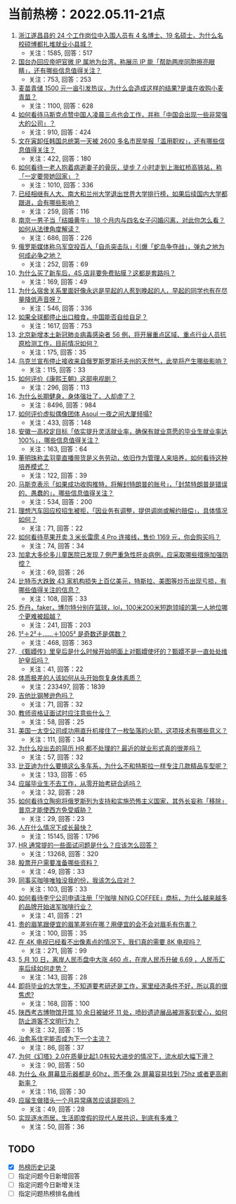 # 当前热榜：2022.05.11-21点
1. [浙江遂昌县的 24 个工作岗位中入围人员有 4 名博士、19 名硕士，为什么名校硕博都扎堆就业小县城？](https://www.zhihu.com/question/532044942)
    * 关注：1585, 回答：517
2. [国台办回应帝吧官微 IP 属地为台湾，称展示 IP 能「帮助两岸同胞擦亮眼睛」，还有哪些信息值得关注？](https://www.zhihu.com/question/532250148)
    * 关注：753, 回答：253
3. [麦苗青储 1500 元一亩引发热议，为什么会造成这样的结果?是谁在收购小麦青苗？](https://www.zhihu.com/question/531627984)
    * 关注：1100, 回答：628
4. [如何看待马斯克点赞中国人凌晨三点也会工作，并称「中国会出现一些非常强大的公司」？](https://www.zhihu.com/question/532257158)
    * 关注：910, 回答：424
5. [文在寅卸任韩国总统第一天被 2600 多名市民举报「滥用职权」，还有哪些信息值得关注？](https://www.zhihu.com/question/532277558)
    * 关注：422, 回答：180
6. [如何看待一老人抱着病逝妻子的骨灰，徒步 7 小时走到上海虹桥高铁站，称「一定要带她回家」？](https://www.zhihu.com/question/532150912)
    * 关注：1010, 回答：336
7. [已经相继有人大、南大和兰州大学退出世界大学排行榜，如果后续国内大学都跟进，会有哪些影响？](https://www.zhihu.com/question/532096937)
    * 关注：259, 回答：116
8. [南京一男子当「结婚黄牛」 18 个月内与四名女子闪婚闪离，对此你怎么看？如何从法律角度解读？](https://www.zhihu.com/question/532129554)
    * 关注：686, 回答：226
9. [俄罗斯媒体称乌军空投百人「自杀突击队」引爆「蛇岛争夺战」，弹丸之地为何成必争之地？](https://www.zhihu.com/question/532224607)
    * 关注：252, 回答：69
10. [为什么买了新车后，4S 店非要免费贴膜？这都是套路吗？](https://www.zhihu.com/question/531576025)
    * 关注：169, 回答：49
11. [为什么宿舍关系里面好像永远是早起的人惹到晚起的人，早起的同学也有在尽量降低声音呀？](https://www.zhihu.com/question/510280448)
    * 关注：546, 回答：336
12. [如果全球都停止出口粮食，中国能否自给自足？](https://www.zhihu.com/question/383527607)
    * 关注：1617, 回答：753
13. [北京新增本土新冠肺炎病毒感染者 56 例，将开展重点区域、重点行业人员抗原检测工作，目前情况如何？](https://www.zhihu.com/question/532309752)
    * 关注：175, 回答：35
14. [乌克兰宣布停止接收来自俄罗斯罗斯托夫州的天然气，此举将产生哪些影响？](https://www.zhihu.com/question/532273873)
    * 关注：115, 回答：33
15. [如何评价《康熙王朝》这部电视剧？](https://www.zhihu.com/question/20875323)
    * 关注：296, 回答：113
16. [为什么长期健身，身体强壮了，人却虚了？](https://www.zhihu.com/question/466730886)
    * 关注：8496, 回答：984
17. [如何评价虚拟偶像团体 Asoul 一夜之间大厦倾塌?](https://www.zhihu.com/question/532176205)
    * 关注：433, 回答：148
18. [安徽一高校定目标「依实提升灵活就业率，确保有就业意愿的毕业生就业率达 100%」，哪些信息值得关注？](https://www.zhihu.com/question/532232289)
    * 关注：163, 回答：64
19. [董明珠称孟羽童直播带货是义务劳动，依旧作为管理人来培养，如何看待这种培养模式？](https://www.zhihu.com/question/532312550)
    * 关注：122, 回答：39
20. [马斯克表示「如果成功收购推特，将解封特朗普的账号」，「封禁特朗普是错误的、愚蠢的」，哪些信息值得关注？](https://www.zhihu.com/question/532237747)
    * 关注：534, 回答：200
21. [理想汽车回应校招生被拒，「因业务有调整，提供调岗或解约赔偿」，具体情况如何？](https://www.zhihu.com/question/532321373)
    * 关注：71, 回答：22
22. [如何看待苹果开卖 3 米长雷雳 4 Pro 连接线，售价 1169 元，你会购买吗？](https://www.zhihu.com/question/531419117)
    * 关注：74, 回答：34
23. [加拿大多伦多儿童医院已发现 7 例严重急性肝炎病例，应采取哪些措施加强防控？](https://www.zhihu.com/question/532226592)
    * 关注：69, 回答：26
24. [比特币大跌致 43 家机构损失上百亿美元，特斯拉、美图等炒币出现亏损，有哪些值得关注的信息？](https://www.zhihu.com/question/532151397)
    * 关注：108, 回答：33
25. [乔丹，faker，博尔特分别在篮球，lol，100米200米短跑领域的第一人地位哪个更难被超越？](https://www.zhihu.com/question/443585067)
    * 关注：241, 回答：203
26. [1²＋2²＋……＋1005² 是奇数还是偶数？](https://www.zhihu.com/question/496972245)
    * 关注：468, 回答：363
27. [《甄嬛传》里皇后是什么时候开始明面上对甄嬛使坏的？甄嬛不是一直处处维护皇后吗？](https://www.zhihu.com/question/485092397)
    * 关注：41, 回答：22
28. [体质极差的人该如何从头开始恢复身体素质？](https://www.zhihu.com/question/20381470)
    * 关注：233497, 回答：1839
29. [吉他比钢琴逊色吗？](https://www.zhihu.com/question/329089593)
    * 关注：71, 回答：32
30. [教师资格证面试时应注意些什么？](https://www.zhihu.com/question/527458259)
    * 关注：58, 回答：25
31. [美国一太空公司成功用直升机接住了一枚坠落的火箭，这项技术有哪些意义？](https://www.zhihu.com/question/531628710)
    * 关注：111, 回答：34
32. [为什么投出去的简历 HR 都不处理的? 最近的就业形式真的很差吗？](https://www.zhihu.com/question/529965456)
    * 关注：57, 回答：32
33. [比亚迪为什么要搞这么多车系，为什么不和特斯拉一样专注几款精品车型呢？](https://www.zhihu.com/question/522919335)
    * 关注：133, 回答：65
34. [应届毕业生不去工作，从零开始考研合适吗？](https://www.zhihu.com/question/531102758)
    * 关注：32, 回答：28
35. [如何看待立陶宛将俄罗斯列为支持和实施恐怖主义国家，其外长妄称「移除」普京才能使西方免受威胁？](https://www.zhihu.com/question/532288446)
    * 关注：29, 回答：23
36. [人在什么情况下成长最快？](https://www.zhihu.com/question/490344475)
    * 关注：15145, 回答：1796
37. [HR 通常提的一些面试问题是什么？应该怎么回答？](https://www.zhihu.com/question/24192778)
    * 关注：13268, 回答：320
38. [股票开户需要准备哪些资料？](https://www.zhihu.com/question/276598765)
    * 关注：49, 回答：33
39. [同事买咖啡唯独没我的份，我该怎么应对？](https://www.zhihu.com/question/525405264)
    * 关注：103, 回答：33
40. [如何看待李宁公司申请注册「宁咖啡 NING COFFEE」商标，为什么越来越多的品牌开始进军咖啡行业？](https://www.zhihu.com/question/531842323)
    * 关注：41, 回答：21
41. [贵的眉笔跟便宜的眉笔差别在哪？用便宜的会不会对眉毛有伤害？](https://www.zhihu.com/question/26843400)
    * 关注：100, 回答：35
42. [在 4K 电视已经看不出像素点的情况下，我们真的需要 8K 电视吗？](https://www.zhihu.com/question/308648272)
    * 关注：271, 回答：99
43. [5 月 10 日，离岸人民币盘中大涨 460 点，在岸人民币升破 6.69 ，人民币汇率后续如何走势？](https://www.zhihu.com/question/532130897)
    * 关注：143, 回答：28
44. [即将毕业的大学生，不知道要考研还是工作，家里经济条件不好，所以真的很焦虑?](https://www.zhihu.com/question/532126074)
    * 关注：168, 回答：100
45. [陕西考古博物馆开馆 10 余日被破坏 11 处，喷砂遗迹展品被游客刻爱心，如何防止游客不文明行为？](https://www.zhihu.com/question/532141588)
    * 关注：32, 回答：15
46. [治愈系住宅能否成为下一个主流？](https://www.zhihu.com/question/532271676)
    * 关注：86, 回答：37
47. [为何《幻塔》2.0在质量比起1.0有较大进步的情况下，流水却大幅下滑？](https://www.zhihu.com/question/532210267)
    * 关注：90, 回答：50
48. [为什么 4k 屏幕显示器都是 60hz，而不像 2k 屏幕容易找到 75hz 或者更高刷新率？](https://www.zhihu.com/question/522672547)
    * 关注：116, 回答：30
49. [应届生做猎头一个月异常痛苦应该辞职吗？](https://www.zhihu.com/question/532104294)
    * 关注：49, 回答：28
50. [实现逐水而居，生活即度假的现代人居共识，到底有多难？](https://www.zhihu.com/question/532269761)
    * 关注：50, 回答：36
## TODO
* [x] [热榜历史记录](hot_history/AllHot.md)
* [ ] 指定问题今日新增回答
* [ ] 指定问题今日新增关注
* [ ] 指定问题热榜排名曲线
